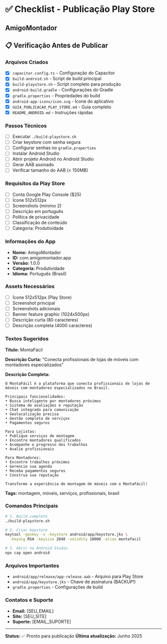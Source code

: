 # ✅ Checklist - Publicação Play Store
## AmigoMontador

## 📋 Verificação Antes de Publicar

### Arquivos Criados
- [x] `capacitor.config.ts` - Configuração do Capacitor
- [x] `build-android.sh` - Script de build principal  
- [x] `build-playstore.sh` - Script completo para produção
- [x] `android-build.gradle` - Configurações do Gradle
- [x] `gradle.properties` - Propriedades do build
- [x] `android-app-icons/icon.svg` - Ícone do aplicativo
- [x] `GUIA_PUBLICACAO_PLAY_STORE.md` - Guia completo
- [x] `README_ANDROID.md` - Instruções rápidas

### Passos Técnicos
- [ ] Executar `./build-playstore.sh`
- [ ] Criar keystore com senha segura
- [ ] Configurar senhas no `gradle.properties`
- [ ] Instalar Android Studio
- [ ] Abrir projeto Android no Android Studio
- [ ] Gerar AAB assinado
- [ ] Verificar tamanho do AAB (< 150MB)

### Requisitos da Play Store
- [ ] Conta Google Play Console ($25)
- [ ] Ícone 512x512px
- [ ] Screenshots (mínimo 2)
- [ ] Descrição em português
- [ ] Política de privacidade
- [ ] Classificação de conteúdo
- [ ] Categoria: Produtividade

### Informações do App
- **Nome:** AmigoMontador
- **ID:** com.amigomontador.app
- **Versão:** 1.0.0
- **Categoria:** Produtividade
- **Idioma:** Português (Brasil)

### Assets Necessários
- [ ] Ícone 512x512px (Play Store)
- [ ] Screenshot principal
- [ ] Screenshots adicionais
- [ ] Banner feature graphic (1024x500px)
- [ ] Descrição curta (80 caracteres)
- [ ] Descrição completa (4000 caracteres)

### Textos Sugeridos

**Título:** MontaFácil

**Descrição Curta:** 
"Conecta profissionais de lojas de móveis com montadores especializados"

**Descrição Completa:**
```
O MontaFácil é a plataforma que conecta profissionais de lojas de móveis com montadores especializados no Brasil.

Principais funcionalidades:
• Busca inteligente por montadores próximos
• Sistema de avaliações e reputação
• Chat integrado para comunicação
• Geolocalização precisa
• Gestão completa de serviços
• Pagamentos seguros

Para Lojistas:
• Publique serviços de montagem
• Encontre montadores qualificados
• Acompanhe o progresso dos trabalhos
• Avalie profissionais

Para Montadores:
• Encontre trabalhos próximos
• Gerencie sua agenda
• Receba pagamentos seguros
• Construa sua reputação

Transforme a experiência de montagem de móveis com o MontaFácil!
```

**Tags:** montagem, móveis, serviços, profissionais, brasil

### Comandos Principais

```bash
# 1. Build completo
./build-playstore.sh

# 2. Criar keystore
keytool -genkey -v -keystore android/app/keystore.jks \
  -keyalg RSA -keysize 2048 -validity 10000 -alias montafacil

# 3. Abrir no Android Studio
npx cap open android
```

### Arquivos Importantes
- `android/app/release/app-release.aab` - Arquivo para Play Store
- `android/app/keystore.jks` - Chave de assinatura (BACKUP!)
- `gradle.properties` - Configurações de build

### Contatos e Suporte
- **Email:** [SEU_EMAIL]
- **Site:** [SEU_SITE]
- **Suporte:** [EMAIL_SUPORTE]

---

**Status:** ✅ Pronto para publicação
**Última atualização:** Junho 2025